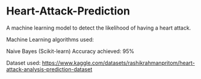 # Heart-Attack-Prediction
A machine learning model to detect the likelihood of having a heart attack. 

Machine Learning algorithms used:

Naive Bayes (Scikit-learn)
Accuracy achieved: 95%

Dataset used: https://www.kaggle.com/datasets/rashikrahmanpritom/heart-attack-analysis-prediction-dataset
